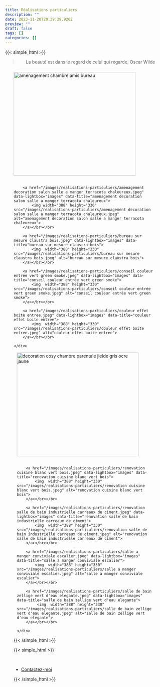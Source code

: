 ```yaml
---
title: Réalisations particuliers
description: ""
date: 2023-11-20T20:39:29.926Z
preview: ""
draft: false
tags: []
categories: []
---
```


{{< simple_html >}}

<blockquote>
<p style="text-align: center;">La beauté est dans le regard de celui qui regarde, Oscar Wilde</p>
</blockquote>

<div style="display: flex; flex-wrap: wrap; justify-content: center;">
  <div style="flex: 1; margin: 10px; max-width: 450px;">
    <div>
        <a href="/images/realisations-particuliers/amenagement chambre amis bureau.jpeg" data-lightbox="images" data-title="amenagement chambre amis bureau">
            <img src="/images/realisations-particuliers/amenagement chambre amis bureau.jpeg" alt="amenagement chambre amis bureau" width="388" height="330">
        </a></br></br>
        
        <a href="/images/realisations-particuliers/amenagement decoration salon salle a manger terracota chaleureux.jpeg" data-lightbox="images" data-title="amenagement decoration salon salle a manger terracota chaleureux">
            <img width="388" height="330" src="/images/realisations-particuliers/amenagement decoration salon salle a manger terracota chaleureux.jpeg" alt="amenagement decoration salon salle a manger terracota chaleureux">
        </a></br></br>

        <a href="/images/realisations-particuliers/bureau sur mesure claustra bois.jpeg" data-lightbox="images" data-title="bureau sur mesure claustra bois">
            <img  width="388" height="330" src="/images/realisations-particuliers/bureau sur mesure claustra bois.jpeg" alt="bureau sur mesure claustra bois">
        </a></br></br>

        <a href="/images/realisations-particuliers/conseil couleur entrée vert green smoke.jpeg" data-lightbox="images" data-title="conseil couleur entrée vert green smoke">
            <img  width="388" height="330" src="/images/realisations-particuliers/conseil couleur entrée vert green smoke.jpeg" alt="conseil couleur entrée vert green smoke">
        </a></br></br>

        <a href="/images/realisations-particuliers/couleur effet boite entree.jpeg" data-lightbox="images" data-title="couleur effet boite entree">
            <img  width="388" height="330" src="/images/realisations-particuliers/couleur effet boite entree.jpeg" alt="couleur effet boite entree">
        </a></br></br>

    </div>
  </div>
  <div style="flex: 1; margin: 10px; max-width: 450px;">
    <div>
        <a href="/images/realisations-particuliers/decoration cosy chambre parentale jielde gris ocre jaune.jpeg" data-lightbox="images" data-title="decoration cosy chambre parentale jielde gris ocre jaune">
            <img  width="388" height="330" src="/images/realisations-particuliers/decoration cosy chambre parentale jielde gris ocre jaune.jpeg" alt="decoration cosy chambre parentale jielde gris ocre jaune">
        </a></br></br>

        <a href="/images/realisations-particuliers/renovation cuisine blanc vert bois.jpeg" data-lightbox="images" data-title="renovation cuisine blanc vert bois">
            <img  width="388" height="330" src="/images/realisations-particuliers/renovation cuisine blanc vert bois.jpeg" alt="renovation cuisine blanc vert bois">
        </a></br></br>

        <a href="/images/realisations-particuliers/renovation salle de bain industrielle carreaux de ciment.jpeg" data-lightbox="images" data-title="renovation salle de bain industrielle carreaux de ciment">
            <img  width="388" height="330" src="/images/realisations-particuliers/renovation salle de bain industrielle carreaux de ciment.jpeg" alt="renovation salle de bain industrielle carreaux de ciment">
        </a></br></br>

        <a href="/images/realisations-particuliers/salle a manger conviviale escalier.jpeg" data-lightbox="images" data-title="salle a manger conviviale escalier">
            <img  width="388" height="330" src="/images/realisations-particuliers/salle a manger conviviale escalier.jpeg" alt="salle a manger conviviale escalier">
        </a></br></br>

        <a href="/images/realisations-particuliers/salle de bain zellige vert d'eau elegante.jpeg" data-lightbox="images" data-title="salle de bain zellige vert d'eau elegante">
             <img  width="388" height="330" src="/images/realisations-particuliers/salle de bain zellige vert d'eau elegante.jpeg" alt="salle de bain zellige vert d'eau elegante">
        </a></br></br>
       
    </div>
  </div>

</div>


{{< /simple_html >}}

{{< simple_html >}}
 <ul class="actions special" style="margin-top: 10%;">
     <li><a href="/contact" class="button primary">Contactez-moi</a></li>
 </ul>
{{< /simple_html >}}
